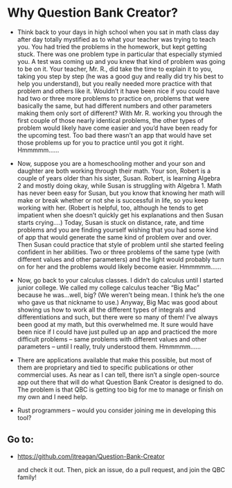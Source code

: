 # Why Question Bank Creator?

   * Think back to your days in high school when you sat in math class day after day totally mystified as to what your teacher was trying to teach you.  You had tried the problems in the homework, but kept getting stuck.  There was one problem type in particular that especially stymied you.  A test was coming up and you knew that kind of problem was going to be on it.  Your teacher, Mr. R., did take the time to explain it to you, taking you step by step (he was a good guy and really did try his best to help you understand), but you really needed more practice with that problem and others like it.  Wouldn’t it have been nice if you could have had two or three more problems to practice on, problems that were basically the same, but had different numbers and other parameters making them only sort of different?  With Mr. R. working you through the first couple of those nearly identical problems, the other types of problem would likely have come easier and you’d have been ready for the upcoming test.  Too bad there wasn’t an app that would have set those problems up for you to practice until you got it right.  Hmmmmm……

   * Now, suppose you are a homeschooling mother and your son and daughter are both working through their math.  Your son, Robert is a couple of years older than his sister, Susan.  Robert, is learning Algebra 2 and mostly doing okay, while Susan is struggling with Algebra 1.  Math has never been easy for Susan, but you know that knowing her math will make or break whether or not she is successful in life, so you keep working with her.  (Robert is helpful, too, although he tends to get impatient when she doesn’t quickly get his explanations and then Susan starts crying....)  Today, Susan is stuck on distance, rate, and time problems and you are finding yourself wishing that you had some kind of app that would generate the same kind of problem over and over.  Then Susan could practice that style of problem until she started feeling confident in her abilities.  Two or three problems of the same type (with different values and other parameters) and the light would probably turn on for her and the problems would likely become easier.  Hmmmmm……

   * Now, go back to your calculus classes.  I didn’t do calculus until I started junior college.  We called my college calculus teacher “Big Mac” because he was...well, big?  (We weren’t being mean.  I think he’s the one who gave us that nickname to use.)  Anyway, Big Mac was good about showing us how to work all the different types of integrals and differentiations and such, but there were so many of them!  I’ve always been good at my math, but this overwhelmed me.  It sure would have been nice if I could have just pulled up an app and practiced the more difficult problems – same problems with different values and other parameters – until I really, truly understood them.  Hmmmmm……

   * There are applications available that make this possible, but most of them are proprietary and tied to specific publications or other commercial uses.  As near as I can tell, there isn’t a single open-source app out there that will do what Question Bank Creator is designed to do.  The problem is that QBC is getting too big for me to manage or finish on my own and I need help.  

   * Rust programmers – would you consider joining me in developing this tool?

## Go to: 

  * https://github.com/jtreagan/Question-Bank-Creator

	and check it out.  Then, pick an issue, do a pull request, and join the QBC family!
	
	
